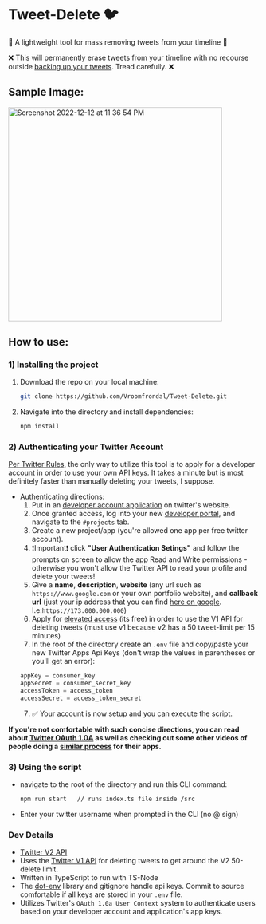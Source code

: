 # Tweet-Delete 🐦

🔨 A lightweight tool for mass removing tweets from your timeline 🔨

❌ This will permanently erase tweets from your timeline with no recourse outside [backing up your tweets](https://help.twitter.com/en/managing-your-account/how-to-download-your-twitter-archive). Tread carefully. ❌

## Sample Image:

<img width="429" alt="Screenshot 2022-12-12 at 11 36 54 PM" src="https://user-images.githubusercontent.com/49052244/207235346-75015d39-f772-47ae-843c-b951eb8141db.png">

## How to use:

### 1) Installing the project

1.  Download the repo on your local machine:

    ```bash
    git clone https://github.com/Vroomfrondal/Tweet-Delete.git
    ```

2.  Navigate into the directory and install dependencies:
    ```bash
    npm install
    ```

### 2) Authenticating your Twitter Account

[Per Twitter Rules](https://developer.twitter.com/en/support/twitter-api/developer-account#:~:text=All%20Twitter%20API%20access%20requires,Elevated%20access%20can%20be%20requested.), the only way to utilize this tool is to apply for a developer account in order to use your own API keys. It takes a minute but is most definitely faster than manually deleting your tweets, I suppose.

- Authenticating directions:
  1. Put in an [developer account application](https://developer.twitter.com/en/docs/twitter-api/getting-started/getting-access-to-the-twitter-api) on twitter's website.
  2. Once granted access, log into your new [developer portal](https://developer.twitter.com/), and navigate to the `#projects` tab.
  3. Create a new project/app (you're allowed one app per free twitter account).
  4. ❗Important❗ click **"User Authentication Setings"** and follow the prompts on screen to allow the app Read and Write permissions - otherwise you won't allow the Twitter API to read your profile and delete your tweets!
  5. Give a **name**, **description**, **website** (any url such as `https://www.google.com` or your own portfolio website), and **callback url** (just your ip address that you can find [here on google](https://www.google.com/search?q=what%27s+my+ip&oq=what%27s+my+ip&aqs=chrome..69i57j0i512j0i433i512j0i512l5.1283j1j7&sourceid=chrome&ie=UTF-8). I.e:`https://173.000.000.000`)
  6. Apply for [elevated access](https://developer.twitter.com/en/portal/products/elevated) (its free) in order to use the V1 API for deleting tweets (must use v1 because v2 has a 50 tweet-limit per 15 minutes)
  7. In the root of the directory create an `.env` file and copy/paste your new Twitter Apps Api Keys (don't wrap the values in parentheses or you'll get an error):
  ```js
  appKey = consumer_key
  appSecret = consumer_secret_key
  accessToken = access_token
  accessSecret = access_token_secret
  ```
  7. ✅ Your account is now setup and you can execute the script.

**If you're not comfortable with such concise directions, you can read about [Twitter OAuth 1.0A](https://developer.twitter.com/en/docs/authentication/oauth-1-0a) as well as checking out some other videos of people doing a [similar process](https://www.youtube.com/watch?v=fD-GRCH_tks&t=419s) for their apps.**

### 3) Using the script

- navigate to the root of the directory and run this CLI command:
  ```bash
  npm run start   // runs index.ts file inside /src
  ```
- Enter your twitter username when prompted in the CLI (no @ sign)

### Dev Details

- [Twitter V2 API](https://developer.twitter.com/en/docs/twitter-api/getting-started/about-twitter-api)
- Uses the [Twitter V1 API](https://developer.twitter.com/en/docs/twitter-api/v1/tweets/post-and-engage/api-reference/post-statuses-destroy-id) for deleting tweets to get around the V2 50-delete limit.
- Written in TypeScript to run with TS-Node
- The [dot-env](https://www.npmjs.com/package/dotenv) library and gitignore handle api keys. Commit to source comfortable if all keys are stored in your `.env` file.
- Utilizes Twitter's `OAuth 1.0a User Context` system to authenticate users based on your developer account and application's app keys.

